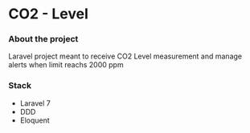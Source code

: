 # CO2 - Level

### About the project

Laravel project meant to receive CO2 Level measurement and manage alerts when limit reachs 2000 ppm 

### Stack

* Laravel 7
* DDD
* Eloquent
